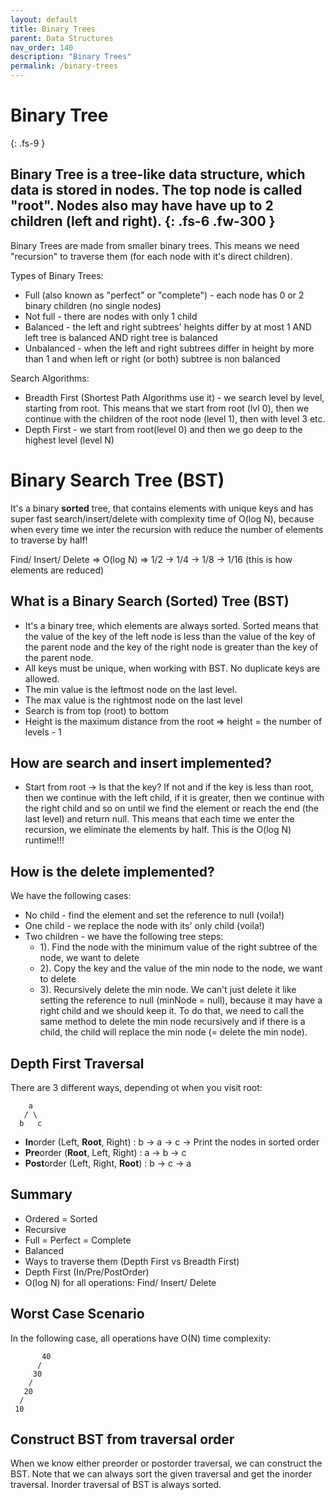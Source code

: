 ```yaml
---
layout: default
title: Binary Trees
parent: Data Structures
nav_order: 140
description: "Binary Trees"
permalink: /binary-trees
---
```

# Binary Tree 
{: .fs-9 }

Binary Tree is a tree-like data structure, which data is stored in nodes. 
The top node is called "root". Nodes also may have have up to 2 children (left and right).
{: .fs-6 .fw-300 }
---
Binary Trees are made from smaller binary trees. This means we need "recursion" to traverse them (for each node with it's direct children).

Types of Binary Trees:
* Full (also known as "perfect" or "complete") - each node has 0 or 2 binary children (no single nodes)
* Not full - there are nodes with only 1 child
* Balanced - the left and right subtrees' heights differ by at most 1 AND left tree is balanced AND right tree is balanced
* Unbalanced - when the left and right subtrees differ in height by more than 1 and when left or right (or both) subtree is non balanced

Search Algorithms:
* Breadth First (Shortest Path Algorithms use it) - we search level by level, starting from root.
This means that we start from root (lvl 0), then we continue with the children of the root node (level 1), then with 
level 3 etc.
* Depth First - we start from root(level 0) and then we go deep to the highest level (level N)

# Binary Search Tree (BST)
It's a binary **sorted** tree, that contains elements with unique keys and has super fast search/insert/delete with complexity time of O(log N),
because when every time we inter the recursion with reduce the number of elements to traverse by half!

Find/ Insert/ Delete => O(log N) => 1/2 -> 1/4 -> 1/8 -> 1/16 (this is how elements are reduced)

## What is a Binary Search (Sorted) Tree (BST)
* It's a binary tree, which elements are always sorted. Sorted means that the value of the key of the left node is less than 
the value of the key of the parent node and the key of the right node is greater than the key of the parent node.
* All keys must be unique, when working with BST. No duplicate keys are allowed.
* The min value is the leftmost node on the last level.
* The max value is the rightmost node on the last level
* Search is from top (root) to bottom
* Height is the maximum distance from the root => height = the number of levels - 1

## How are search and insert implemented?
* Start from root -> Is that the key? If not and if the key is less than root, 
then we continue with the left child, if it is greater, then we continue with the right child and so on until we find the element 
or reach the end (the last level) and return null. This means that each time we enter the recursion, we eliminate the elements by half. 
This is the O(log N) runtime!!!

## How is the delete implemented?
We have the following cases:
* No child - find the element and set the reference to null (voila!)
* One child - we replace the node with its' only child (voila!)
* Two children - we have the following tree steps:
    * 1). Find the node with the minimum value of the right subtree of the node, we want to delete
    * 2). Copy the key and the value of the min node to the node, we want to delete
    * 3). Recursively delete the min node. We can't just delete it like setting the reference to null (minNode = null), 
because it may have a right child and we should keep it. To do that, we need to call the same method to delete the min node 
recursively and if there is a child, the child will replace the min node (= delete the min node).

## Depth First Traversal
There are 3 different ways, depending ot when you visit root:
```
    a
   / \
  b   c
```
* **In**order (Left, **Root**, Right) : b -> a -> c -> Print the nodes in sorted order
* **Pre**order (**Root**, Left, Right) : a -> b -> c
* **Post**order (Left, Right, **Root**) : b -> c -> a

## Summary
* Ordered = Sorted
* Recursive
* Full = Perfect = Complete
* Balanced
* Ways to traverse them (Depth First vs Breadth First)
* Depth First (In/Pre/PostOrder)
* O(log N) for all operations: Find/ Insert/ Delete

## Worst Case Scenario
In the following case, all operations have O(N) time complexity:
```
       40
      /
     30
    /
   20
  /
 10
```

## Construct BST from traversal order
When we know either preorder or postorder traversal, we can construct the BST. 
Note that we can always sort the given traversal and get the inorder traversal. 
Inorder traversal of BST is always sorted.


